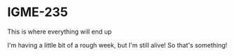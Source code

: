 # IGME-235
This is where everything will end up


I'm having a little bit of a rough week, but I'm still alive! So that's something!
